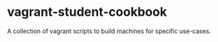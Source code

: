 # vagrant-student-cookbook
A collection of vagrant scripts to build machines for specific use-cases.
